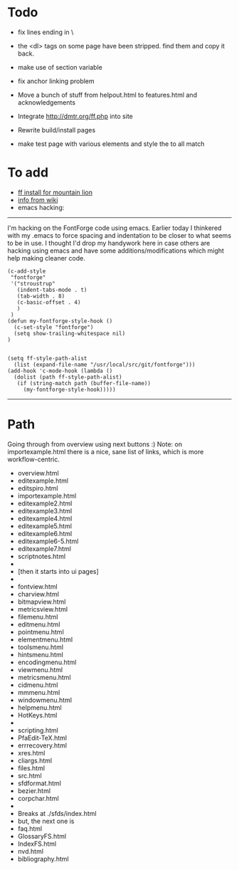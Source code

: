 Todo
====


- fix lines ending in \
- the \<dl\> tags on some page have been stripped. find them and copy it back.

- make use of section variable
- fix anchor linking problem
- Move a bunch of stuff from helpout.html to features.html and acknowledgements
- Integrate http://dmtr.org/ff.php into site
- Rewrite build/install pages
- make test page with various elements and style the to all match


To add
======

- [ff install for mountain lion](http://www.pixilate.com/about/installing-fontforge-in-mountain-lion)
- [info from wiki](http://sourceforge.net/apps/trac/fontforge/wiki)
- emacs hacking:

---

  I'm hacking on the FontForge code using emacs. Earlier today I
thinkered with my .emacs to force spacing and indentation to be closer
to what seems to be in use. I thought I'd drop my handywork here in case
others are hacking using emacs and have some additions/modifications
which might help making cleaner code.

	(c-add-style
	 "fontforge"
	 '("stroustrup"
	   (indent-tabs-mode . t)
	   (tab-width . 8)
	   (c-basic-offset . 4)
	   )
	 )
	(defun my-fontforge-style-hook ()
	  (c-set-style "fontforge")
	  (setq show-trailing-whitespace nil)
	)


	(setq ff-style-path-alist
	  (list (expand-file-name "/usr/local/src/git/fontforge")))
	(add-hook 'c-mode-hook (lambda ()
	  (dolist (path ff-style-path-alist)
	   (if (string-match path (buffer-file-name))
	     (my-fontforge-style-hook)))))

---


Path
====

Going through from overview using next buttons :)
Note: on importexample.html there is a nice, sane list of links, which is more workflow-centric.

- overview.html
- editexample.html
- editspiro.html
- importexample.html
- editexample2.html
- editexample3.html
- editexample4.html
- editexample5.html
- editexample6.html
- editexample6-5.html
- editexample7.html
- scriptnotes.html
- 
- [then it starts into ui pages]
- 
- fontview.html
- charview.html
- bitmapview.html
- metricsview.html
- filemenu.html
- editmenu.html
- pointmenu.html
- elementmenu.html
- toolsmenu.html
- hintsmenu.html
- encodingmenu.html
- viewmenu.html
- metricsmenu.html
- cidmenu.html
- mmmenu.html
- windowmenu.html
- helpmenu.html
- HotKeys.html
- 
- scripting.html
- PfaEdit-TeX.html
- errrecovery.html
- xres.html
- cliargs.html
- files.html
- src.html
- sfdformat.html
- bezier.html
- corpchar.html
- 
- Breaks at ./sfds/index.html
- but, the next one is
- faq.html
- GlossaryFS.html
- IndexFS.html
- nvd.html
- bibliography.html
